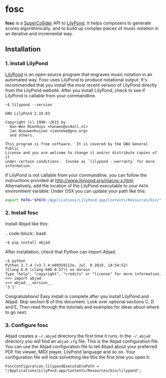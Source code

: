 # fosc

[lilypond]: http://lilypond.org/
[supercollider]: https://supercollider.github.io/

__fosc__ is a [SuperCollider][supercollider] API to [LilyPond][lilypond]. It helps composers to generate scores algorithmically, and to build up complex pieces of music notation in an iterative and incremental way.


## Installation

### 1. Install LilyPond

[LilyPond][lilypond] is an open-source program that engraves music notation in an automated way. Fosc uses LilyPond to produce notational output. It's recommended that you install the most recent version of LilyPond directly from the LilyPond website. After you install LilyPond, check to see if LilyPond is callable from your commandline.

    ~$ lilypond --version

    GNU LilyPond 2.19.83

    Copyright (c) 1996--2015 by
      Han-Wen Nienhuys <hanwen@xs4all.nl>
      Jan Nieuwenhuizen <janneke@gnu.org>
      and others.

    This program is free software.  It is covered by the GNU General Public
    License and you are welcome to change it and/or distribute copies of it
    under certain conditions.  Invoke as `lilypond --warranty` for more
    information.

If LilyPond is not callable from your commandline, you can follow the instructions provided at http://www.lilypond.org/macos-x.html. Alternatively, add the location of the LilyPond executable to your ``PATH`` environment variable. Under OSX you can update your path like this:

```bash
export PATH="$PATH:/Applications/LilyPond.app/Contents/Resources/bin/"
```

### 2. Install fosc

Install Abjad like this:

..  code-block:: bash

    ~$ pip install abjad

After installation, check that Python can import Abjad:

    ~$ python
    Python 3.7.4 (v3.7.4:e09359112e, Jul  8 2019, 14:54:52) 
    [Clang 6.0 (clang-600.0.57)] on darwin
    Type "help", "copyright", "credits" or "license" for more information.
    >>> import abjad
    >>> abjad.__version__
    '3.1'

Congratulations! Easy install is complete after you install LilyPond and Abjad. Skip section B of this document. Look over optional sections C, D and E. Then read through the tutorials and examples for ideas about where to go next.



### 3. Configure fosc

Abjad creates a ``~/.abjad`` directory the first time it runs. In the ``~/.abjad`` directory you will find an ``abjad.cfg`` file. This is the Abjad configuration file. You can use the Abjad configuration file to tell Abjad about your preferred PDF file viewer, MIDI player, LilyPond language and so on. Your configuration file will look something like this the first time you open it:

```supercollider
FoscConfiguration.lilypondExecutablePath = "/Applications/LilyPond.app/Contents/Resources/bin/lilypond";
```

